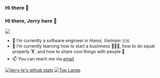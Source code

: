 ### Hi there 👋

<!--
**jerry-le/jerry-le** is a ✨ _special_ ✨ repository because its `README.md` (this file) appears on your GitHub profile.

Here are some ideas to get you started:

- 🔭 I’m currently working on ...
- 🌱 I’m currently learning ...
- 👯 I’m looking to collaborate on ...
- 🤔 I’m looking for help with ...
- 💬 Ask me about ...
- 📫 How to reach me: ...
- 😄 Pronouns: ...
- ⚡ Fun fact: ...
-->

### Hi there, Jerry here 👋

![](https://komarev.com/ghpvc/?username=jerry-le)

- 🔭 I’m currently a software engineer in *Hanoi, Vietnam* 🇻🇳
- 🌱 I’m currently learning how to start a businness 👨🏻‍💻, how to do squat properly 🏋, and how to share cool things with people 🌵
- 📫 You can reach me via [email](khanh96le@gmail.com)


[![jerry-le's github stats](https://github-readme-stats.vercel.app/api?username=jerry-le&hide=issues&show_icons=true)](https://github.com/jerry-le)
[![Top Langs](https://github-readme-stats.vercel.app/api/top-langs/?username=jerry-le&layout=compact)](https://github.com/jerry-le)
